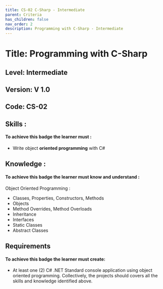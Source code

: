 ```yaml
---
title: CS-02 C-Sharp - Intermediate
parent: Criteria
has_children: false
nav_order: 2
description: Programming with C-Sharp - Intermediate
---
```


# Title: Programming with C-Sharp
## Level: Intermediate
## Version: V 1.0
## Code: CS-02

## Skills :

#### To achieve this badge the learner must :

- Write object **oriented programming** with C#

## Knowledge :

#### To achieve this badge the learner must know and understand :
 Object Oriented Programming :

- Classes, Properties, Constructors, Methods
- Objects
- Method Overrides, Method Overloads
- Inheritance
- Interfaces
- Static Classes
- Abstract Classes

## Requirements

#### To achieve this badge the learner must create:
- At least one (2) C# .NET Standard console application using object oriented programming. Collectively, the projects should covers all the skills and knowledge identified above.